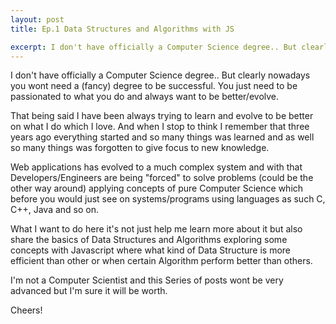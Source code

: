 ```yaml
---
layout: post
title: Ep.1 Data Structures and Algorithms with JS

excerpt: I don't have officially a Computer Science degree.. But clearly nowadays you wont need a (fancy) degree to be successful. You just need to be passionated to what you do and always want to be better/evolve.
---
```


I don't have officially a Computer Science degree.. But clearly nowadays you wont need a (fancy) degree to be successful. You just need to be passionated to what you do and always want to be better/evolve.

That being said I have been always trying to learn and evolve to be better on what I do which I love. And when I stop to think I remember that three years ago everything started and so many things was learned and as well so many things was forgotten to give focus to new knowledge.

Web applications has evolved to a much complex system and with that Developers/Engineers are being "forced" to solve problems (could be the other way around) applying concepts of pure Computer Science which before you would just see on systems/programs using languages as such C, C++, Java and so on.

What I want to do here it's not just help me learn more about it but also share the basics of Data Structures and Algorithms exploring some concepts with Javascript where what kind of Data Structure is more efficient than other or when certain Algorithm perform better than others.

I'm not a Computer Scientist and this Series of posts wont be very advanced but I'm sure it will be worth.

Cheers!